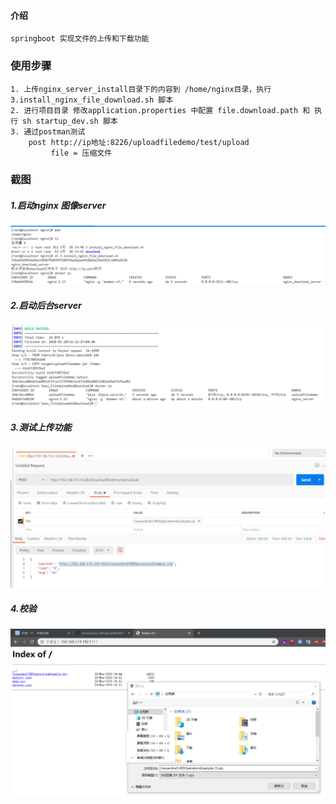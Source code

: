 #### 介绍
    springboot 实现文件的上传和下载功能

### 使用步骤
    1. 上传nginx_server_install目录下的内容到 /home/nginx目录，执行 3.install_nginx_file_download.sh 脚本
    2. 进行项目目录 修改application.properties 中配置 file.download.path 和 执行 sh startup_dev.sh 脚本 
    3. 通过postman测试 
        post http://ip地址:8226/uploadfiledemo/test/upload
             file = 压缩文件

### 截图

##### 1.启动nginx 图像server

![image](https://github.com/dsczs/Saas_FileUploadAndDownload/blob/master/img/1.png)

##### 2.启动后台server

![image](https://github.com/dsczs/Saas_FileUploadAndDownload/blob/master/img/2.png)

##### 3.测试上传功能

![image](https://github.com/dsczs/Saas_FileUploadAndDownload/blob/master/img/4.png)

##### 4.校验

![image](https://github.com/dsczs/Saas_FileUploadAndDownload/blob/master/img/3.png)

